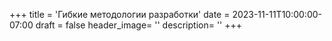 +++
title = 'Гибкие методологии разработки'
date = 2023-11-11T10:00:00-07:00
draft = false
header_image= ''
description= ''
+++
